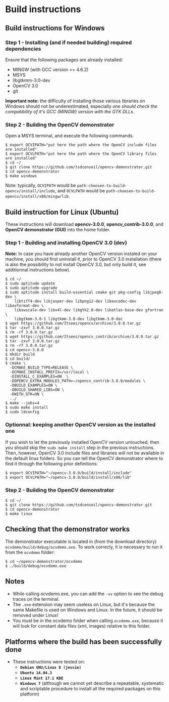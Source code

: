 # Build instructions


## Build instructions for Windows


### Step 1 - Installing (and if needed building) required dependencies

Ensure that the following packages are already installed:

- MINGW (with GCC version >= 4.6.2)
- MSYS
- libgtkmm-3.0-dev
- OpenCV 3.0
- git

**Important note:** the difficulty of installing those various libraries on
Windows should not be underestimated, especially *one should check the
compatibility of it's GCC (MINGW) version with the GTK DLLs*.


### Step 2 - Building the OpenCV demonstrator

Open a MSYS terminal, and execute the following commands.

```
$ export OCVIPATH="put here the path where the OpenCV include files are installed"
$ export OCVLPATH="put here the path where the OpenCV library files are installed"
$ cd ~/
$ git clone https://github.com/tsdconseil/opencv-demonstrator.git
$ cd opencv-demonstrator
$ make windows
```

Note: typically, `OCVIPATH` would be `path-choosen-to-build-opencv/install/include`,
and `OCVLPATH` would be `path-choosen-to-build-opencv/install/x86/mingw/lib`.

## Build instruction for Linux (Ubuntu)

These instructions will download **opencv-3.0.0**, **opencv_contrib-3.0.0**,
and **OpenCV demonstrator (GUI)** into the home folder.


### Step 1 - Building and installing OpenCV 3.0 (dev)

**Note:** In case you have already another OpenCV version instaled on your machine,
you should first uninstall it, prior to OpenCV 3.0 installation (there is also the possibility
to not install OpenCV 3.0, but only build it, see additionnal instructions below).

```
$ cd ~/
$ sudo aptitude update
$ sudo aptitude upgrade
$ sudo aptitude install build-essential cmake git pkg-config libjpeg8-dev \
    libtiff4-dev libjasper-dev libpng12-dev libavcodec-dev libavformat-dev \
    libswscale-dev libv4l-dev libgtk2.0-dev libatlas-base-dev gfortran \
    libgtkmm-3.0-1 libgtkmm-3.0-dev libgtkmm-3.0-doc
$ wget https://github.com/Itseez/opencv/archive/3.0.0.tar.gz
$ tar -zxvf 3.0.0.tar.gz
$ rm -rf 3.0.0.tar.gz
$ wget https://github.com/Itseez/opencv_contrib/archive/3.0.0.tar.gz
$ tar -zxvf 3.0.0.tar.gz
$ rm -rf 3.0.0.tar.gz
$ cd opencv-3.0.0
$ mkdir build
$ cd build/
$ cmake \
  -DCMAKE_BUILD_TYPE=RELEASE \
  -DCMAKE_INSTALL_PREFIX=/usr/local \
  -DINSTALL_C_EXAMPLES=ON  \
  -DOPENCV_EXTRA_MODULES_PATH=~/opencv_contrib-3.0.0/modules \
  -DBUILD_EXAMPLES=ON \
  -DBUILD_SHARED_LIBS=ON \
  -DWITH_GTK=ON \
  ../
$ make --jobs=4
$ sudo make install
$ sudo ldconfig
```


### Optionnal: keeping another OpenCV version as the installed one 

If you wish to let the previously installed OpenCV version untouched,
then you should skip the `sudo make install` step in the previous instructions.
Then, however, OpenCV 3.0 include files and libraries will not be
available in the default linux folders. So you can tell the OpenCV demonstrator
where to find it through the following prior definitions:
```
$ export OCVIPATH="~/opencv-3.0.0/build/install/include"
$ export OCVLPATH="~/opencv-3.0.0/build/install/x86/lib"
```

### Step 2 - Building the OpenCV demonstrator


```
$ cd ~/
$ git clone https://github.com/tsdconseil/opencv-demonstrator.git
$ cd opencv-demonstrator
$ make linux
```


## Checking that the demonstrator works

The demonstrator executable is located in (from the download directory)
`ocvdemo/build/debug/ocvdemo.exe`. To work correcly, it is necessary to run
it from the `ocvdemo` folder:


```
$ cd ~/opencv-demonstrator/ocvdemo
$ ./build/debug/ocvdemo.exe
```


## Notes

- While calling ocvdemo.exe, you can add the `-vv` option to see the debug
traces on the terminal.
- The `.exe` extension may seem useless on Linux, but it's because the same
Makefile is used on Windows and Linux. In the future, it should be removed
under Linux!
- You must be in the ocvdemo folder when calling `ocvdemo.exe`, because it will
look for constant data files (xml, images) relative to this folder.


## Platforms where the build has been successfully done

- These instructions were tested on:
  * **`Debian GNU/Linux 8 (jessie)`**
  * **`Ubuntu 14.04.3`**
  * **`Linux Mint 17.1 KDE`**
  * **`Windows 7`** (although we cannot yet describe a repeatable, systematic
  and scriptable procedure to install all the required packages on this platform)  
